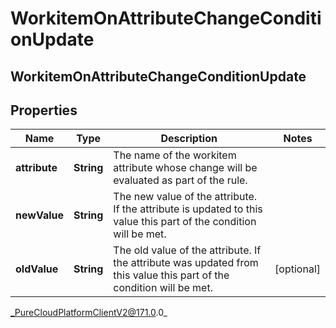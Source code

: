 # WorkitemOnAttributeChangeConditionUpdate

## WorkitemOnAttributeChangeConditionUpdate

## Properties

|Name | Type | Description | Notes|
|------------ | ------------- | ------------- | -------------|
| **attribute** | **String** | The name of the workitem attribute whose change will be evaluated as part of the rule. | |
| **newValue** | **String** | The new value of the attribute. If the attribute is updated to this value this part of the condition will be met. | |
| **oldValue** | **String** | The old value of the attribute. If the attribute was updated from this value this part of the condition will be met. | [optional] |



_PureCloudPlatformClientV2@171.0.0_
